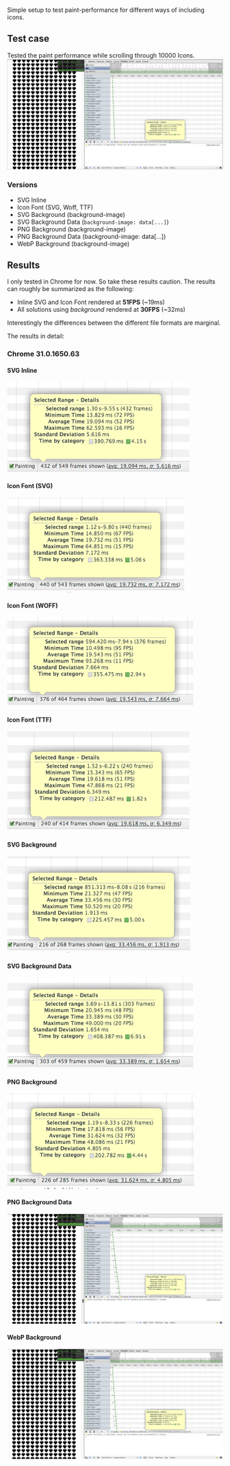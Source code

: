 Simple setup to test paint-performance for different ways of including icons.

## Test case
Tested the paint performance while scrolling through 10000 Icons.
![Setup](img/results/test-setup.png)

### Versions
- SVG Inline
- Icon Font (SVG, Woff, TTF)
- SVG Background (background-image)
- SVG Background Data (`background-image: data[...]`)
- PNG Background (background-image)
- PNG Background Data (background-image: data[...])
- WebP Background (background-image)

## Results
I only tested in Chrome for now. So take these results caution. The results can roughly be summarized as the following:

- Inline SVG and Icon Font rendered at __51FPS__ (~19ms)
- All solutions using _background_ rendered at __30FPS__ (~32ms)

Interestingly the differences between the different file formats are marginal.

The results in detail:
### Chrome 31.0.1650.63

#### SVG Inline
![SVG Inline](img/results/1-paint-performance-svg-inline.png)

#### Icon Font (SVG)
![Icon Font (SVG)](img/results/2a-paint-performance-font-svg.png)

#### Icon Font (WOFF)
![Icon Font (WOFF)](img/results/2b-paint-performance-font-woff.png)

#### Icon Font (TTF)
![Icon Font (WOFF)](img/results/2c-paint-performance-font-ttf.png)

#### SVG Background
![SVG Background)](img/results/3-paint-performance-svg-bg.png)

#### SVG Background Data
![SVG Background Data)](img/results/4-paint-performance-svg-bg-data.png)

#### PNG Background
![PNG Background)](img/results/5-paint-performance-png-bg.png)

#### PNG Background Data
![PNG Background Data)](img/results/6-paint-performance-png-bg-data.png)

#### WebP Background
![WebP Background)](img/results/7-paint-performance-webp-bg.png)
